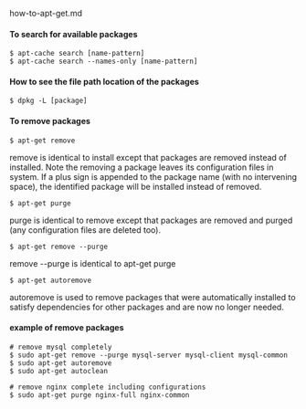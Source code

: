 how-to-apt-get.md

#### To search for available packages

	$ apt-cache search [name-pattern]
	$ apt-cache search --names-only [name-pattern]

#### How to see the file path location of the packages

	$ dpkg -L [package]

#### To remove packages

	$ apt-get remove

remove is identical to install except that packages are removed instead of installed. Note the removing a package leaves its configuration files in system. If a plus sign is appended to the package name (with no intervening space), the identified package will be installed instead of removed.

	$ apt-get purge

purge is identical to remove except that packages are removed and purged (any configuration files are deleted too).

	$ apt-get remove --purge

remove --purge is identical to apt-get purge
    
    $ apt-get autoremove

autoremove is used to remove packages that were automatically installed to satisfy dependencies for other packages and are now no longer needed.

#### example of remove packages

	# remove mysql completely
	$ sudo apt-get remove --purge mysql-server mysql-client mysql-common
	$ sudo apt-get autoremove
	$ sudo apt-get autoclean

	# remove nginx complete including configurations
	$ sudo apt-get purge nginx-full nginx-common